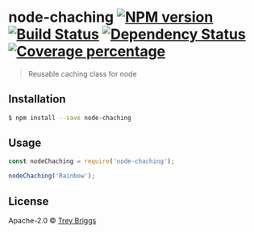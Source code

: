 # node-chaching [![NPM version][npm-image]][npm-url] [![Build Status][travis-image]][travis-url] [![Dependency Status][daviddm-image]][daviddm-url] [![Coverage percentage][coveralls-image]][coveralls-url]
> Reusable caching class for node

## Installation

```sh
$ npm install --save node-chaching
```

## Usage

```js
const nodeChaching = require('node-chaching');

nodeChaching('Rainbow');
```
## License

Apache-2.0 © [Trey Briggs](http://treybriggs.com/)


[npm-image]: https://badge.fury.io/js/node-chaching.svg
[npm-url]: https://npmjs.org/package/node-chaching
[travis-image]: https://travis-ci.com/tebriggs86/node-chaching.svg?branch=master
[travis-url]: https://travis-ci.com/tebriggs86/node-chaching
[daviddm-image]: https://david-dm.org/tebriggs86/node-chaching.svg?theme=shields.io
[daviddm-url]: https://david-dm.org/tebriggs86/node-chaching
[coveralls-image]: https://coveralls.io/repos/tebriggs86/node-chaching/badge.svg
[coveralls-url]: https://coveralls.io/r/tebriggs86/node-chaching
